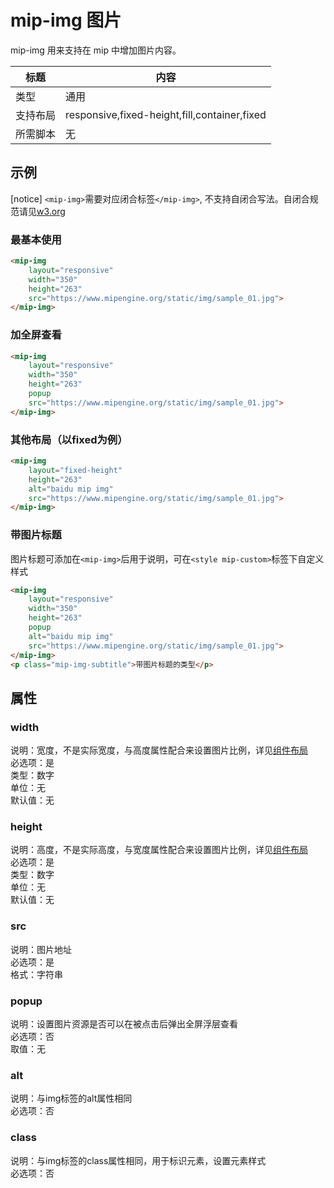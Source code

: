 # mip-img 图片

mip-img 用来支持在 mip 中增加图片内容。

标题|内容
----|----
类型|通用
支持布局|responsive,fixed-height,fill,container,fixed
所需脚本|无

## 示例

[notice] `<mip-img>`需要对应闭合标签`</mip-img>`, 不支持自闭合写法。自闭合规范请见[w3.org](https://www.w3.org/TR/html/syntax.html#void-elements)

### 最基本使用

```html
<mip-img
    layout="responsive" 
    width="350" 
    height="263"
    src="https://www.mipengine.org/static/img/sample_01.jpg">
</mip-img>
```

### 加全屏查看

```html
<mip-img
    layout="responsive" 
    width="350" 
    height="263" 
    popup
    src="https://www.mipengine.org/static/img/sample_01.jpg">
</mip-img>
```

### 其他布局（以fixed为例）

```html
<mip-img 
    layout="fixed-height" 
    height="263"
    alt="baidu mip img" 
    src="https://www.mipengine.org/static/img/sample_01.jpg">
</mip-img>
```

### 带图片标题

图片标题可添加在`<mip-img>`后用于说明，可在`<style mip-custom>`标签下自定义样式

```html
<mip-img 
    layout="responsive" 
    width="350" 
    height="263"
    popup 
    alt="baidu mip img" 
    src="https://www.mipengine.org/static/img/sample_01.jpg">
</mip-img>
<p class="mip-img-subtitle">带图片标题的类型</p>
```

## 属性

### width

说明：宽度，不是实际宽度，与高度属性配合来设置图片比例，详见[组件布局](https://www.mipengine.org/doc/3-widget/11-widget-layout.html)   
必选项：是   
类型：数字  
单位：无  
默认值：无

### height

说明：高度，不是实际高度，与宽度属性配合来设置图片比例，详见[组件布局](https://www.mipengine.org/doc/3-widget/11-widget-layout.html)  
必选项：是   
类型：数字    
单位：无  
默认值：无

### src

说明：图片地址   
必选项：是   
格式：字符串  

### popup

说明：设置图片资源是否可以在被点击后弹出全屏浮层查看  
必选项：否   
取值：无  

### alt

说明：与img标签的alt属性相同   
必选项：否   

### class

说明：与img标签的class属性相同，用于标识元素，设置元素样式   
必选项：否   
